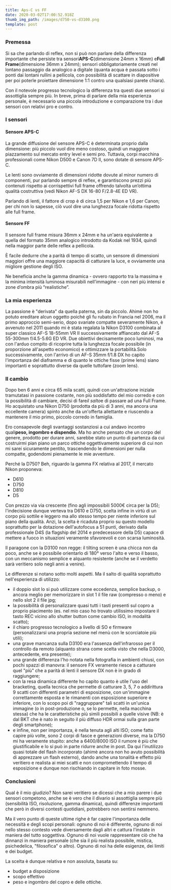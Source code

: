 ```yaml
---
title: Aps-C vs FF
date: 2020-03-02T17:00:52.918Z
thumb_img_path: /images/d750-vs-d3100.png
template: post
---
```



### Premessa

Si sa che parlando di reflex, non si può non parlare della differenza importante che persiste tra sensori**APS-C**(dimensione 24mm x 16mm) e**Full Frame**(dimensione 36mm x 24mm); sensori obbligatoriamente creati nel lontano passaggio da analogico a digitale (quanta acqua è passata sotto i ponti dai lontani rullini a pellicola, con possibilità di scattare in diapositive per poi poterle proiettare dimensione 1:1 contro una qualsiasi parete chiara).

Con il notevole progresso tecnologico la differenza tra questi due sensori si assottiglia sempre più. In breve, prima di parlare della mia esperienza personale, è necessario una piccola introduzione e comparazione tra i due sensori con relativi pro e contro.

### I sensori

#### Sensore APS-C

La grande diffusione del sensore APS-C è determinata proprio dalla dimensione: più piccolo vuol dire meno costoso, quindi un maggiore piazzamento sul mercato entry level e semi pro. Tuttavia, corpi macchina professionali come Nikon D500 e Canon 7D II, sono dotate di sensore APS-C.

Le lenti sono ovviamente di dimensioni ridotte dovute al minor numero di componenti, pur parlando sempre di reflex, e garantiscono prezzi più contenuti rispetto ai corrispettivi full frame offrendo talvolta un’ottima qualità costruttiva (vedi Nikon AF-S DX 16-80 F/2.8-4E ED VR).

Parlando di lenti, il fattore di crop è di circa 1,5 per Nikon e 1,6 per Canon; per chi non lo sapesse, ciò vuol dire una lunghezza focale ridotta rispetto alle full frame.

#### Sensore FF

Il sensore full frame misura 36mm x 24mm e ha un'aera equivalente a quella del formato 35mm analogico introdotto da Kodak nel 1934, quindi nella maggior parte delle reflex a pellicola.

È facile dedurre che a parità di tempo di scatto, un sensore di dimensioni maggiori offre una maggiore capacità di catturare la luce, e ovviamente una migliore gestione degli ISO.

Ne beneficia anche la gamma dinamica - ovvero rapporto tra la massima e la minima intensità luminosa misurabili nell’immagine - con neri più intensi e zone d’ombra più “realistiche”.

### La mia esperienza

La passione è "derivata" da quella paterna, sin da piccolo. Ahimè non ho potuto ereditare alcun oggetto poiché gli fu rubato in Francia nel 2006, ma il primo approccio semi-serio, dopo svariate compatte severamente Nikon, è avvenuto nel 2011 quando mi è stata regalata la Nikon D3100 combinata al super classico AF-S 18-55mm VR II successivamente affiancato dal AF-S 55-300mm f/4.5-5.6G ED VR. Due obiettivi decisamente poco luminosi, ma con l'arduo compito di ricoprire tutta la lunghezza focale possibile (in proporzione all'aspetto economico) e ottimizzare la portabilità.Solo successivamente, con l'arrivo di un AF-S 35mm f/1.8 DX ho capito l'importanza del diaframma e di quanto le ottiche fisse (prime lens) siano importanti e soprattutto diverse da quelle tuttofare (zoom lens).

### Il cambio

Dopo ben 6 anni e circa 65 mila scatti, quindi con un'attrazione iniziale tramutatasi in passione costante, non più soddisfatto del mio corredo e con la possibilità di cambiare, decisi di fare*il salto*e di passare ad una Full Frame. Ho acquistato una Nikon D750 (prodotta da più di 3 anni, ma ancora una eccellente camera) spinto anche da un'offerta allettante e riuscendo a mantenere il mio primo, piccolo corredo in famiglia.

Ero consapevole degli svantaggi sostanziosi a cui andavo incontro quali**peso, ingombro e dispendio**. Ma ho anche pensato che un corpo del genere, prodotto per durare anni, sarebbe stato un punto di partenza da cui costruirmi pian piano un parco ottiche oggettivamente superiore di cui non mi sarei sicuramente pentito, trascendendo le dimensioni per nulla compatte, godendomi pienamente le mie avventure.

Perché la D750? Beh, riguardo la gamma FX relativa al 2017, il mercato Nikon proponeva:

* D610
* D750
* D810
* D5

Con prezzo via via crescente (fino agli impossibili 5000€ circa per la D5); l'indecisione dunque verteva tra D610 e D750, scelta infine in virtù di un corpo più sottile e leggero ma allo stesso tempo per niente inferiore sul piano della qualità. Anzi, la scelta è ricaduta proprio su questo modello soprattutto per la dotazione dell'autofocus a 51 punti, derivato dalla professionale D4S (la flagship del 2014 e predecessore della D5) capace di mettere a fuoco in situazioni veramente sfavorevoli e con scarsa luminosità.

Il paragone con la D3100 non regge: il tilting screen è una chicca non da poco, anche se è possibile orientarlo di 180° verso l'alto e verso il basso, con un meccanismo semplice e alquanto resistente (anche se il verdetto sarà veritiero solo negli anni a venire).

Le differenze si notano sotto molti aspetti. Ma il salto di qualità soprattutto nell'esperienza di utilizzo:

* il doppio slot lo si può utilizzare come eccedenza, semplice backup, o ancora meglio per memorizzare in slot 1 il file raw (compresso o meno) e nello slot 2 il file jpg;
* la possibilità di personalizzare quasi tutti i tasti presenti sul copro a proprio piacimento (es. nel mio caso ho trovato utilissimo impostare il tasto REC vicino allo shutter button come cambio ISO, in modalità scatto);
* il chiaro progresso tecnologico a livello di SO e firmware (personalizzarsi una propria sezione nel menù con le scorciatoie più utili);
* una grave mancanza sulla D3100 era l'assenza dell'infrarosso per il controllo da remoto (alquanto strana come scelta visto che nella D3000, antecedente, era presente);
* una grande differenza l'ho notata nella fotografia in ambienti chiusi, con pochi spazzi di manovra: il sensore FX veramente riesce a catturare quel "più" che a parità di lenti il sensore DX non è in grado di raggiungere;
* con la resa dinamica differente ho capito quanto è utile l'uso del bracketing, quella tecnica che permette di catturare 3, 5, 7 o addirittura 9 scatti con differenti parametri di esposizione, con un'immagine correttamente esposta e le rimanenti con esposizione superiore e inferiore, con lo scopo poi di "raggruppare" tali scatti in un'unica immagine (o in post-produzione o, se lo permette, nella macchina stessa) che ha le caratteristiche più simili possibili a quelle visive (NB: è dal BKT che è nato in seguito il più diffuso HDR ormai sulla gran parte degli smartphone);
* e infine, non per importanza, è nella tenuta agli alti ISO; come fatto capire più volte, sono 2 corpi di fasce e generazioni diverse, ma la D750 mi ha veramente stupito: anche a 6400/8000 ISO il rumore è più che giustificabile e lo si può in parte ridurre anche in post. Da qui l'inutilizzo quasi totale del flash incorporato (ahimè ancora non ho avuto possibilità di apprezzare un flash esterno), dando anche una tonalità e effetto più veritiero e realista ai miei scatti e non compromettendo il tempo di esposizione e dunque non rischiando in capitare in foto mosse.

### Conclusioni

Qual è il mio giudizio? Non sarei veritiero se dicessi che a mio parere i due sensori competono, anche se è vero che il divario si assottiglia sempre più (sensibilità ISO, risoluzione, gamma dinamica), quindi differenze importanti che però in diversi contesti quotidiani, potrebbero non sentirsi nemmeno.

Ma il vero punto di queste ultime righe è far capire l'importanza delle necessità e degli scopi personali: ognuno di noi è differente, ognuno di noi nello stesso contesto vede diversamente dagli altri e cattura l'instate in maniera del tutto soggettiva. Ognuno di noi vuole rappresentare ciò che ha dinnanzi in maniera personale (che sia il più realista possibile, mistica, psichedelica, "filosofica" o altro). Ognuno di noi ha delle esigenze, dei limiti e dei budget.

La scelta è dunque relativa e non assoluta, basata su:

* budget a disposizione
* scopo effettivo
* peso e ingombro del copro e delle ottiche.
